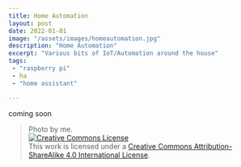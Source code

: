 ```yaml
---
title: Home Automation
layout: post
date: 2022-01-01
image: "/assets/images/homeautomation.jpg"
description: "Home Automation"
excerpt: "Various bits of IoT/Automation around the house"
tags:
 - "raspberry pi"
 - ha
 - "home assistant"

---
```


coming soon

> Photo by me. <br /><a rel="license" href="http://creativecommons.org/licenses/by-sa/4.0/"><img alt="Creative Commons License" style="border-width:0" src="https://i.creativecommons.org/l/by-sa/4.0/88x31.png" /></a><br />This work is licensed under a <a rel="license" href="http://creativecommons.org/licenses/by-sa/4.0/">Creative Commons Attribution-ShareAlike 4.0 International License</a>.